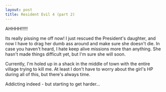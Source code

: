 ```yaml
---
layout: post
title: Resident Evil 4 (part 2)
---
```


AHHHH!!!!!

Its really pissing me off now! I just rescued the President's daughter, and
now I have to drag her dumb ass around and make sure she doesn't die. In case
you haven't heard, I hate keep alive missions more than anything. She hasn't
made things difficult yet, but I'm sure she will soon.

Currently, I'm holed up in a shack in the middle of town with the entire
village trying to kill me. At least I don't have to worry about the girl's HP
during all of this, but there's always time.

Addicting indeed - but starting to get harder...
